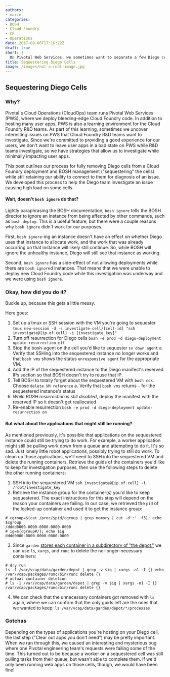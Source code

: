 ```yaml
---
authors:
- marie
categories:
- BOSH
- Cloud Foundry
- CF
- Operations
date: 2017-09-06T17:16:22Z
draft: true
short: |
  On Pivotal Web Services, we sometimes want to separate a few Diego cells out from the herd so we can keep them in a broken state for investigation and diagnosis. Learn about how we do it!
title: Sequestering Diego Cells
image: /images/not-a-real-image.jpg
---
```


## Sequestering Diego Cells

### Why?

Pivotal's Cloud Operations (CloudOps) team runs Pivotal Web Services (PWS), where we deploy bleeding-edge Cloud Foundry code. In addition to hosting many user apps, PWS is also a learning environment for the Cloud Foundry R&D teams. As part of this learning, sometimes we uncover interesting issues on PWS that Cloud Foundry R&D teams want to investigate. Since we're committed to providing a good experience for our users, we don't want to leave user apps in a bad state on PWS while R&D teams investigate, so we have strategies that allow us to investigate while minimally impacting user apps.

This post outlines our process for fully removing Diego cells from a Cloud Foundry deployment and BOSH management ("sequestering" the cells) while still retaining our ability to connect to them for diagnosis of an issue. We developed this process to help the Diego team investigate an issue causing high load on some cells.

#### Wait, doesn't `bosh ignore` do that?

Lightly paraphrasing the BOSH documentation, `bosh ignore` tells the BOSH director to ignore an instance from being affected by other commands, such as `bosh deploy`. This is a useful feature, but there were a couple reasons why `bosh ignore` didn't work for our purposes.

First, `bosh ignore`-ing an instance doesn't have an effect on whether Diego uses that instance to allocate work, and the work that was already occurring on that instance will likely still continue. So, while BOSH will ignore the unhealthy instance, Diego will still see that instance as working.

Second, `bosh ignore` has a side-effect of not allowing deployments while there are `bosh ignore`d instances. That means that we were unable to deploy new Cloud Foundry code while this investigation was underway and we were using `bosh ignore`.

### Okay, how did you do it?

Buckle up, because this gets a little messy.

Here goes:
1. Set up a tmux or SSH session with the VM you're going to sequester
`tmux new-session -d -s investigate-cell/[cell-id] "ssh investigate@[ip.of.cell] -i [investigate_key]"`
2. Turn off resurrection for Diego cells
`bosh -e prod -d diego-deployment update-resurrection off`
3. Stop the bosh-agent on the cell you'd like to sequester
`sv down agent`
   a. Verify that SSHing into the sequestered instance no longer works and that `bosh vms` shows the status `unresponsive agent` for the appropriate VM.
4. Add the IP of the sequestered instance to the Diego manifest's reserved IPs section so that BOSH doesn't try to reuse that IP.
5. Tell BOSH to totally forget about the sequestered VM with `bosh cck`. Choose `delete VM reference`
   a. Verify that `bosh vms` returns `-` for the sequestered instance's status
6. *While BOSH resurrection is still disabled*, deploy the manifest with the reserved IP so it doesn't get reallocated
7. Re-enable resurrection
`bosh -e prod -d diego-deployment update-resurrection on`

#### But what about the applications that might still be running?
As mentioned previously, it's possible that applications on the sequestered instance could still be trying to do work. For example, a worker application might still be pulling work down from a queue and attempting to do it. It's so sad. Just lonely little robot applications, possibly trying to still do work. To clean up those applications, we'll need to SSH into the sequestered VM and delete the running containers. Retrieve the guids of the containers you'd like to keep for investigation
purposes, then use the following steps to delete the other running containers:

1. SSH into the sequestered VM 
`ssh investigate@[ip.of.cell] -i /root/investigate_key`
2. Retrieve the instance group for the container(s) you'd like to keep sequestered. The exact instructions for this step will depend on the reason your containers are failing. In our case, we retrieved the `pid` of the locked-up container and used it to get the instance group:
```
# cgroup=$(cat /proc/$pid/cgroup | grep memory | cut -d':' -f3); echo $cgroup
/dddd0000-0000-0000-0000-0000
# ig=${cgroup#/}; echo $ig
dddd0000-0000-0000-0000-0000
```
3. Since `garden` [stores each container in a subdirectory of "the depot,"](https://github.com/cloudfoundry/guardian/tree/master/rundmc) we can use `ls`, `xargs`, and `runc` to delete the no-longer-necessary containers:
```
# dry run
ls -1 /var/vcap/data/garden/depot | grep -v $ig | xargs -n1 -I {} echo /var/vcap/packages/runc/bin/runc delete {}
# actual container deletion
# ls -1 /var/vcap/data/garden/depot | grep -v $ig | xargs -n1 -I {} /var/vcap/packages/runc/bin/runc delete {}
```
4. We can check that the unnecessary containers got removed with `ls` again, where we can confirm that the only guids left are the ones that we wanted to keep:
`ls /var/vcap/data/garden/depot/*/processes`


### Gotchas
Depending on the types of applications you're hosting on your Diego cell, the last step ("Clear out apps you don't need") may be pretty important. When we ran through this, we caused an interesting and mysterious bug where one Pivotal engineering team's requests were failing some of the time. This turned out to be because a worker on a sequestered cell was still pulling tasks from their queue, but wasn't able to complete them. If we'd only been running web apps on those cells, though, we would have been fine!
